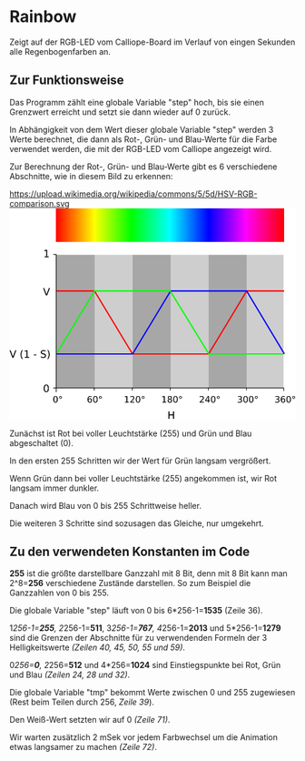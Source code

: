 # Rainbow

Zeigt auf der RGB-LED vom Calliope-Board im Verlauf von eingen Sekunden alle Regenbogenfarben an.


## Zur Funktionsweise

Das Programm zählt eine globale Variable "step" hoch, bis sie einen Grenzwert erreicht und setzt sie dann wieder auf 0 zurück.

In Abhängigkeit von dem Wert dieser globale Variable "step" werden 3 Werte berechnet, die dann als Rot-, Grün- und Blau-Werte für die Farbe verwendet werden, die mit der RGB-LED vom Calliope angezeigt wird.

Zur Berechnung der Rot-, Grün- und Blau-Werte gibt es 6 verschiedene Abschnitte, wie in diesem Bild zu erkennen:

https://upload.wikimedia.org/wikipedia/commons/5/5d/HSV-RGB-comparison.svg
![alt text](https://github.com/took/calliope-tests/blob/master/rainbow/HSV-RGB-comparison.svg "Author en:user:Goffrie, GNU Free Documentation License")

Zunächst ist Rot bei voller Leuchtstärke (255) und Grün und Blau abgeschaltet (0).

In den ersten 255 Schritten wir der Wert für Grün langsam vergrößert.

Wenn Grün dann bei voller Leuchtstärke (255) angekommen ist, wir Rot langsam immer dunkler.

Danach wird Blau von 0 bis 255 Schrittweise heller.

Die weiteren 3 Schritte sind sozusagen das Gleiche, nur umgekehrt.


## Zu den verwendeten Konstanten im Code

**255** ist die größte darstellbare Ganzzahl mit 8 Bit, denn mit 8 Bit kann man 2^8=**256** verschiedene Zustände darstellen. So zum Beispiel die Ganzzahlen von 0 bis 255.

Die globale Variable "step" läuft von 0 bis 6*256-1=**1535** (Zeile 36).

1*256-1=**255**, 2*256-1=**511**, 3*256-1=**767**, 4*256-1=**2013** und 5*256-1=**1279** sind die Grenzen der Abschnitte für zu verwendenden Formeln der 3 Helligkeitswerte *(Zeilen 40, 45, 50, 55 und 59)*.

0*256=**0**, 2*256=**512** und 4*256=**1024** sind Einstiegspunkte bei Rot, Grün und Blau *(Zeilen 24, 28 und 32)*.

Die globale Variable "tmp" bekommt Werte zwischen 0 und 255 zugewiesen (Rest beim Teilen durch 256, *Zeile 39*).

Den Weiß-Wert setzten wir auf 0 *(Zeile 71)*.

Wir warten zusätzlich 2 mSek vor jedem Farbwechsel um die Animation etwas langsamer zu machen *(Zeile 72)*.
